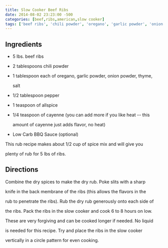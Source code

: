 ```yaml
---
title: Slow Cooker Beef Ribs
date: 2014-08-02 23:23:00 -500
categories: [beef,ribs,american,slow cooker]
tags: ['beef ribs', 'chili powder', 'oregano', 'garlic powder', 'onion powder', 'thyme', 'salt', 'pepper', 'allspice', 'cayenne', 'Low Carb BBQ Sauce', 'rub', 'pack', 'cook']
---
```


## Ingredients

-   5 lbs. beef ribs

-   2 tablespoons chili powder

-   1 tablespoon each of oregano, garlic powder, onion powder, thyme,

    salt

-   1/2 tablespoon pepper

-   1 teaspoon of allspice

-   1/4 teaspoon of cayenne (you can add more if you like heat -- this

    amount of cayenne just adds flavor, no heat)

-   Low Carb BBQ Sauce (optional)



This rub recipe makes about 1/2 cup of spice mix and will give you

plenty of rub for 5 lbs of ribs.



## Directions

Combine the dry spices to make the dry rub. Poke slits with a sharp

knife in the back membrane of the ribs (this allows the flavors in the

rub to penetrate the ribs). Rub the dry rub generously onto each side of

the ribs. Pack the ribs in the slow cooker and cook 6 to 8 hours on low.

These are very forgiving and can be cooked longer if needed. No liquid

is needed for this recipe. Try and place the ribs in the slow cooker

vertically in a circle pattern for even cooking.


